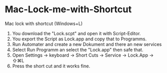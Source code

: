 # Mac-Lock-me-with-Shortcut
Mac lock with shortcut (Windows+L)

1.  You download the "Lock.scpt" and open it with Script-Editor.
2.  You export the Script as Lock.app and copy that to Programms.
3.  Run Automater and create a new Dokument and there an new services
4.  Select Run Programm an select the "Lock.app" then safe that.
5.  Open Settings -> keyboard -> Short Cuts -> Service -> Lock.App -> ⇧⌘L
6.  Press the short cut and it works fine.
